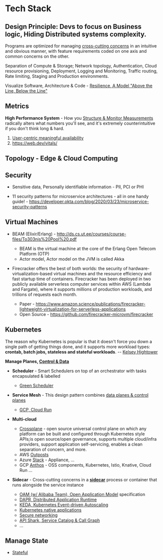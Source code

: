 # Tech Stack
## Design Principle: Devs to focus on Business logic, Hiding Distributed systems complexity.

Programs are optimized for managing [cross-cutting concerns](https://dl.acm.org/doi/pdf/10.1145/3190508.3190526) in an intuitive and obvious manner, with feature requirements coded on one axis and common concerns on the other.

Separation of Compute & Storage; Network topology, Authentication, Cloud resource provisioning, Deployment, Logging and Monitoring, Traffic routing, Rate limiting, Staging and Production environments.
 
 Visualize Software, Architecture & Code - [Resilience, A Model "Above the Line, Below the Line"](https://queue.acm.org/detail.cfm?id=3380777)
  
## Metrics
**High Performance System** - How you [Structure & Monitor Measurements](https://www.youtube.com/watch?v=lJ8ydIuPFeU) radically alters what numbers you'll see, and it's extremely counterintuitive if you don't think long & hard.
 1. [User-centric meaningful availability](https://www.usenix.org/system/files/nsdi20spring_hauer_prepub.pdf)
 2. https://web.dev/vitals/

## Topology - Edge & Cloud Computing

## Security

* Sensitive data, Personally identifiable information - PII, PCI or PHI 

* 11 security patterns for microservice architectures - all in one handy guide! - https://developer.okta.com/blog/2020/03/23/microservice-security-patterns

## Virtual Machines
* BEAM (Elixir/Erlang) - http://ds.cs.ut.ee/courses/course-files/To303nis%20Pool%20.pdf 
  * BEAM is the virtual machine at the core of the Erlang Open Telecom Platform (OTP)
  * Actor model, Actor model on the JVM is called Akka

* Firecracker offers the best of both worlds: the security of hardware-virtualization-based virtual machines and the resource efficiency and fast startup time of containers. Firecracker has been deployed in two publicly available serverless computer services within AWS (Lambda and Fargate), where it supports millions of production workloads, and trillions of requests each month.
  * Paper - https://www.amazon.science/publications/firecracker-lightweight-virtualization-for-serverless-applications
  * Open Source - https://github.com/firecracker-microvm/firecracker

## Kubernetes
The reason why Kubernetes is popular is that it doesn't force you down a single path of getting things done, and it supports more workload types: **crontab, batch jobs, stateless and stateful workloads**. -- [Kelsey Hightower](https://www.infoq.com/podcasts/kubernetes-event-driven-architecture/)

**Manage Planes, [Control & Data](http://brooker.co.za/blog/2019/03/17/control.html)**

* **Scheduler** - Smart Schedulers on top of an orchestrator with tasks encapsulated & labelled
  * [Green Scheduler](https://blog.google/inside-google/infrastructure/data-centers-work-harder-sun-shines-wind-blows/)

* **Service Mesh** - This design pattern combines [data planes & control planes](https://blog.envoyproxy.io/service-mesh-data-plane-vs-control-plane-2774e720f7fc)
  * [GCP, Cloud Run](https://cloud.google.com/run/)

* **Multi-cloud**
  * [Crossplane](https://crossplane.io) - open source universal control plane on which any platform can be built and configured through Kubernetes style APIs;is open source/open governance, supports multiple cloud/infra providers, support application self-servicing, enables a clean separation of concern, and more.
  * AWS [Outposts](https://aws.amazon.com/outposts/)
  * Azure [Stack](https://azure.microsoft.com/en-us/overview/azure-stack/) - Appliance, ...
  * GCP [Anthos](https://inthecloud.withgoogle.com/content-anthos/dl-cd.html) - OSS components, Kubernetes, Istio, Knative, Cloud Run ...

* **Sidecar** - Cross-cutting concerns in a [**sidecar**](https://microservices.io/patterns/deployment/sidecar.html) process or container that runs alongside the service instance
  * [OAM (w/ Alibaba Team), Open Application Model](https://github.com/oam-dev/spec) specification   
  * [DAPR, Distributed Application Runtime](https://dapr.io/)
  * [KEDA, Kubernetes Event-driven Autoscaling](https://keda.sh)
  * [Kubernetes native applications](https://operatorhub.io)
  * [Secure networking](https://www.projectcalico.org)
  * [API Shark, Service Catalog & Call Graph](https://www.cloudvector.com/api-shark/)
  * ...
    
## Manage State

* [Stateful](https://github.com/ankumar/Architecture/blob/master/Patterns/Stateful.md)
  
  
